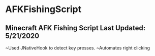 # AFKFishingScript
Minecraft AFK Fishing Script
Last Updated: 5/21/2020
----------------------------
~Used JNativeHook to detect key presses.
~Automates right clicking
